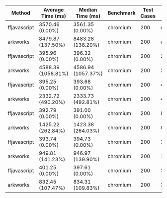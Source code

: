 | Method       | Average Time (ms)  | Median Time (ms)   | Benchmark | Test Cases | Threads   | N     |
| ------------ | ------------------ | ------------------ | --------- | ---------- | --------- | ----- |
| ffjavascript | 3570.46 (0.00%)    | 3561.35 (0.00%)    | chromium  | 200        | undefined | 65536 |
| arkworks     | 8479.87 (137.50%)  | 8483.28 (138.20%)  | chromium  | 200        | undefined | 65536 |
| ffjavascript | 395.96 (0.00%)     | 396.32 (0.00%)     | chromium  | 200        | 2         | 65536 |
| arkworks     | 4588.39 (1058.81%) | 4586.94 (1057.37%) | chromium  | 200        | 2         | 65536 |
| ffjavascript | 395.25 (0.00%)     | 393.68 (0.00%)     | chromium  | 200        | 4         | 65536 |
| arkworks     | 2332.72 (490.20%)  | 2333.73 (492.81%)  | chromium  | 200        | 4         | 65536 |
| ffjavascript | 392.79 (0.00%)     | 391.00 (0.00%)     | chromium  | 200        | 8         | 65536 |
| arkworks     | 1425.22 (262.84%)  | 1423.38 (264.03%)  | chromium  | 200        | 8         | 65536 |
| ffjavascript | 393.74 (0.00%)     | 394.73 (0.00%)     | chromium  | 200        | 16        | 65536 |
| arkworks     | 949.81 (141.23%)   | 946.97 (139.90%)   | chromium  | 200        | 16        | 65536 |
| ffjavascript | 401.25 (0.00%)     | 397.61 (0.00%)     | chromium  | 200        | 32        | 65536 |
| arkworks     | 832.45 (107.47%)   | 834.31 (109.83%)   | chromium  | 200        | 32        | 65536 |
